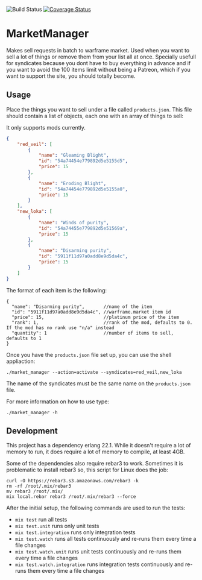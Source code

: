 ![Build Status](https://github.com/Fl4m3Ph03n1x/market_manager/workflows/build/badge.svg?branch=master) [![Coverage Status](https://coveralls.io/repos/github/Fl4m3Ph03n1x/market_manager/badge.svg?branch=master)](https://coveralls.io/github/Fl4m3Ph03n1x/market_manager?branch=master)

# MarketManager

Makes sell requests in batch to warframe market.
Used when you want to sell a lot of things or remove them from your list all at
once. Specially usefull for syndicates because you dont have to buy everything
in advance and if you want to avoid the 100 items limit without being a Patreon,
which if you want to support the site, you should totally become.

## Usage

Place the things you want to sell under a file called `products.json`. This file
should contain a list of objects, each one with an array of things to sell:

It only supports mods currently.

```json
{
    "red_veil": [
        {
            "name": "Gleaming Blight",
            "id": "54a74454e779892d5e5155d5",
            "price": 15
        },
        {
            "name": "Eroding Blight",
            "id": "54a74454e779892d5e5155a0",
            "price": 15
        }
    ],
    "new_loka": [
        {
            "name": "Winds of purity",
            "id": "54a74455e779892d5e51569a",
            "price": 15
        },
        {
            "name": "Disarming purity",
            "id": "5911f11d97a0add8e9d5da4c",
            "price": 15
        }
    ]
}
```

The format of each item is the following:

```
{
  "name": "Disarming purity",       //name of the item
  "id": "5911f11d97a0add8e9d5da4c", //warframe.market item id
  "price": 15,                      //platinum price of the item
  "rank": 1,                        //rank of the mod, defaults to 0. If the mod has no rank use "n/a" instead
  "quantity": 1                     //number of items to sell, defaults to 1
}
```

Once you have the `products.json` file set up, you can use the shell appliaction:

```
./market_manager --action=activate --syndicates=red_veil,new_loka
```

The name of the syndicates must be the same name on the `products.json` file.

For more information on how to use type:

```
./market_manager -h
```

## Development

This project has a dependency erlang 22.1. While it doesn't require a lot of memory to run, it does require a lot of memory to compile, at least 4GB.

Some of the dependencies also require rebar3 to work. Sometimes it is problematic to install rebar3 so, this script for Linux does the job:

```
curl -O https://rebar3.s3.amazonaws.com/rebar3 -k
rm -rf /root/.mix/rebar3
mv rebar3 /root/.mix/
mix local.rebar rebar3 /root/.mix/rebar3 --force
```

After the initial setup, the following commands are used to run the tests:
- `mix test` run all tests
- `mix test.unit` runs only unit tests
- `mix test.integration` runs only integration tests
- `mix test.watch` runs all tests continuously and re-runs them every time a file changes
- `mix test.watch.unit` runs unit tests continuously and re-runs them every time a file changes
- `mix test.watch.integration` runs integration tests continuously and re-runs them every time a file changes

